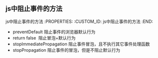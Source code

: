 js中阻止事件的方法
---------------------------

js中阻止事件的方法
   :PROPERTIES:
   :CUSTOM_ID: js中阻止事件的方法
   :END:

- preventDefault 阻止事件的浏览器默认行为
- return false  阻止冒泡+默认行为
- stopImmediatePropagation 阻止事件冒泡，且不执行其它事件处理函数
- stopPropagation 阻止事件的冒泡，但是不阻止默认行为
